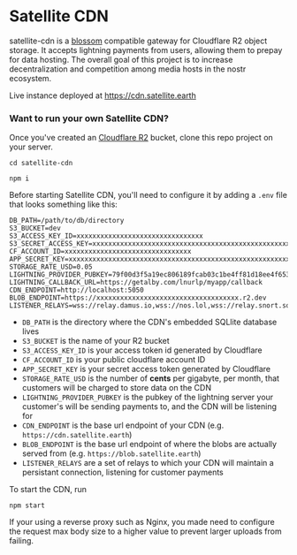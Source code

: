# Satellite CDN

satellite-cdn is a [blossom](https://github.com/hzrd149/blossom) compatible gateway for Cloudflare R2 object storage. It accepts lightning payments from users, allowing them to prepay for data hosting. The overall goal of this project is to increase decentralization and competition among media hosts in the nostr ecosystem.

Live instance deployed at https://cdn.satellite.earth

### Want to run your own Satellite CDN?

Once you've created an [Cloudflare R2](https://www.cloudflare.com/developer-platform/r2/) bucket, clone this repo project on your server.

`cd satellite-cdn`

`npm i`

Before starting Satellite CDN, you'll need to configure it by adding a `.env` file that looks something like this:

```
DB_PATH=/path/to/db/directory
S3_BUCKET=dev
S3_ACCESS_KEY_ID=xxxxxxxxxxxxxxxxxxxxxxxxxxxxxxxx
S3_SECRET_ACCESS_KEY=xxxxxxxxxxxxxxxxxxxxxxxxxxxxxxxxxxxxxxxxxxxxxxxxxxxxxxxxxxxxxxxx
CF_ACCOUNT_ID=xxxxxxxxxxxxxxxxxxxxxxxxxxxxxxxx
APP_SECRET_KEY=xxxxxxxxxxxxxxxxxxxxxxxxxxxxxxxxxxxxxxxxxxxxxxxxxxxxxxxxxxxxxxxx
STORAGE_RATE_USD=0.05
LIGHTNING_PROVIDER_PUBKEY=79f00d3f5a19ec806189fcab03c1be4ff81d18ee4f653c88fac41fe03570f432
LIGHTNING_CALLBACK_URL=https://getalby.com/lnurlp/myapp/callback
CDN_ENDPOINT=http://localhost:5050
BLOB_ENDPOINT=https://xxxxxxxxxxxxxxxxxxxxxxxxxxxxxxxxxxxx.r2.dev
LISTENER_RELAYS=wss://relay.damus.io,wss://nos.lol,wss://relay.snort.social,wss://relay.nostrplebs.com,wss://relay.plebstr.com,wss://relay.nostr.band,wss://nostr.wine
```

- `DB_PATH` is the directory where the CDN's embedded SQLlite database lives
- `S3_BUCKET` is the name of your R2 bucket
- `S3_ACCESS_KEY_ID` is your access token id generated by Cloudflare
- `CF_ACCOUNT_ID` is your public cloudflare account ID
- `APP_SECRET_KEY` is your secret access token generated by Cloudflare
- `STORAGE_RATE_USD` is the number of **cents** per gigabyte, per month, that customers will be charged to store data on the CDN
- `LIGHTNING_PROVIDER_PUBKEY` is the pubkey of the lightning server your customer's will be sending payments to, and the CDN will be listening for
- `CDN_ENDPOINT` is the base url endpoint of your CDN (e.g. `https://cdn.satellite.earth`)
- `BLOB_ENDPOINT` is the base url endpoint of where the blobs are actually served from (e.g. `https://blob.satellite.earth`)
- `LISTENER_RELAYS` are a set of relays to which your CDN will maintain a persistant connection, listening for customer payments

To start the CDN, run

`npm start`

If your using a reverse proxy such as Nginx, you made need to configure the request max body size to a higher value to prevent larger uploads from failing.
